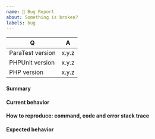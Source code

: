 ```yaml
---
name: 🐞 Bug Report
about: Something is broken?
labels: bug
---
```


| Q | A
| --- | ---
| ParaTest version | x.y.z
| PHPUnit version | x.y.z
| PHP version | x.y.z

#### Summary

<!-- Provide a summary describing the problem you are experiencing. -->

#### Current behavior

<!-- What is the current (buggy) behavior? -->

#### How to reproduce: command, code and error stack trace

<!-- Provide steps to reproduce the bug. -->

#### Expected behavior

<!-- What was the expected (correct) behavior? -->
